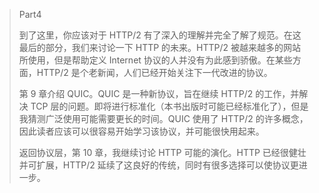 > Part4
>
> 到了这里，你应该对于 HTTP/2 有了深入的理解并完全了解了规范。在这最后的部分，我们来讨论一下 HTTP 的未来。HTTP/2 被越来越多的网站所使用，但是帮助定义 Internet 协议的人并没有为此感到骄傲。在某些方面，HTTP/2 是个老新闻，人们已经开始关注下一代改进的协议。
>
> 第 9 章介绍 QUIC。QUIC 是一种新协议，旨在继续 HTTP/2 的工作，并解决 TCP 层的问题。即将进行标准化（本书出版时可能已经标准化了），但是我猜测广泛使用可能需要更长的时间。QUIC 使用了 HTTP/2 的许多概念，因此读者应该可以很容易开始学习该协议，并可能很快用起来。
>
> 返回协议层，第 10 章，我继续讨论 HTTP 可能的演化。HTTP 已经很健壮并可扩展，HTTP/2 延续了这良好的传统，同时有很多选择可以使协议更进一步。